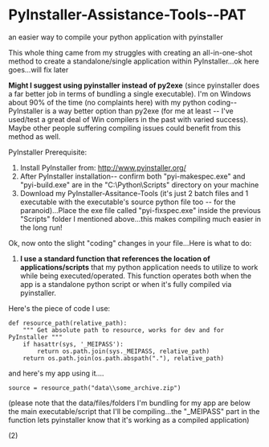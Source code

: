 # PyInstaller-Assistance-Tools--PAT
an easier way to compile your python application with pyinstaller

This whole thing came from my struggles with creating an all-in-one-shot method to create a standalone/single application within PyInstaller...ok here goes...will fix later

**Might I suggest using pyinstaller instead of py2exe** (since pyinstaller does a far better job in terms of bundling a single executable).  I'm on Windows about 90% of the time (no complaints here) with my python coding-- PyInstaller is a way better option than py2exe (for me at least --  I've used/test a great deal of Win compilers in the past with varied success).  Maybe other people suffering compiling issues could benefit from this method as well. 

PyInstaller Prerequisite: 

 1. Install PyInstaller from: http://www.pyinstaller.org/
 2. After PyInstaller installation-- confirm both "pyi-makespec.exe" and "pyi-build.exe" are in the "C:\Python<whatever-number>\Scripts" directory on your machine
 3. Download my PyInstaller-Assitance-Tools (it's just 2 batch files and 1 executable with the executable's source python file too -- for the paranoid)...Place the exe file called "pyi-fixspec.exe" inside the previous "Scripts" folder I mentioned above...this makes compiling much easier in the long run!

Ok, now onto the slight "coding" changes in your file...Here is what to do:

  1. **I use a standard function that references the location of applications/scripts** that my python application needs to utilize to work while being executed/operated.  This function operates both when the app is a standalone python script or when it's fully compiled via pyinstaller.

Here's the piece of code I use:

    def resource_path(relative_path):
        """ Get absolute path to resource, works for dev and for PyInstaller """
        if hasattr(sys, '_MEIPASS'):
            return os.path.join(sys._MEIPASS, relative_path)
        return os.path.join(os.path.abspath("."), relative_path)

and here's my app using it....

    source = resource_path("data\\some_archive.zip")

(please note that the data/files/folders I'm bundling for my app are below the main executable/script that I'll be compiling...the "_MEIPASS" part in the function lets pyinstaller know that it's working as a compiled application)

(2) 
